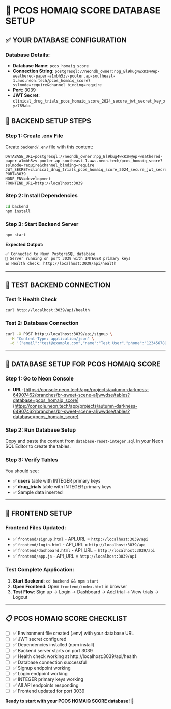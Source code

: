 # 🚀 PCOS HOMAIQ SCORE DATABASE SETUP

## ✅ **YOUR DATABASE CONFIGURATION**

### **Database Details:**
- **Database Name**: `pcos_homaiq_score`
- **Connection String**: `postgresql://neondb_owner:npg_Bl9kug4wxKzN@ep-weathered-paper-a1mbh5zv-pooler.ap-southeast-1.aws.neon.tech/pcos_homaiq_score?sslmode=require&channel_binding=require`
- **Port**: 3039
- **JWT Secret**: `clinical_drug_trials_pcos_homaiq_score_2024_secure_jwt_secret_key_xyz789abc`

## 🔧 **BACKEND SETUP STEPS**

### **Step 1: Create .env File**
Create `backend/.env` file with this content:

```env
DATABASE_URL=postgresql://neondb_owner:npg_Bl9kug4wxKzN@ep-weathered-paper-a1mbh5zv-pooler.ap-southeast-1.aws.neon.tech/pcos_homaiq_score?sslmode=require&channel_binding=require
JWT_SECRET=clinical_drug_trials_pcos_homaiq_score_2024_secure_jwt_secret_key_xyz789abc
PORT=3039
NODE_ENV=development
FRONTEND_URL=http://localhost:3039
```

### **Step 2: Install Dependencies**
```bash
cd backend
npm install
```

### **Step 3: Start Backend Server**
```bash
npm start
```

**Expected Output:**
```
✅ Connected to Neon PostgreSQL database
🚀 Server running on port 3039 with INTEGER primary keys
📊 Health check: http://localhost:3039/api/health
```

---

## 🧪 **TEST BACKEND CONNECTION**

### **Test 1: Health Check**
```bash
curl http://localhost:3039/api/health
```

### **Test 2: Database Connection**
```bash
curl -X POST http://localhost:3039/api/signup \
  -H "Content-Type: application/json" \
  -d '{"email":"test@example.com","name":"Test User","phone":"1234567890","password":"password123","confirmPassword":"password123"}'
```

---

## 🎯 **DATABASE SETUP FOR PCOS HOMAIQ SCORE**

### **Step 1: Go to Neon Console**
- **URL**: [https://console.neon.tech/app/projects/autumn-darkness-64907462/branches/br-sweet-scene-a1jwwdse/tables?database=pcos_homaiq_score](https://console.neon.tech/app/projects/autumn-darkness-64907462/branches/br-sweet-scene-a1jwwdse/tables?database=pcos_homaiq_score)

### **Step 2: Run Database Setup**
Copy and paste the content from `database-reset-integer.sql` in your Neon SQL Editor to create the tables.

### **Step 3: Verify Tables**
You should see:
- ✅ **users** table with INTEGER primary keys
- ✅ **drug_trials** table with INTEGER primary keys
- ✅ Sample data inserted

---

## 🚀 **FRONTEND SETUP**

### **Frontend Files Updated:**
- ✅ `frontend/signup.html` - API_URL = `http://localhost:3039/api`
- ✅ `frontend/login.html` - API_URL = `http://localhost:3039/api`
- ✅ `frontend/dashboard.html` - API_URL = `http://localhost:3039/api`
- ✅ `frontend/app.js` - API_URL = `http://localhost:3039/api`

### **Test Complete Application:**
1. **Start Backend**: `cd backend && npm start`
2. **Open Frontend**: Open `frontend/index.html` in browser
3. **Test Flow**: Sign up → Login → Dashboard → Add trial → View trials → Logout

---

## 📋 **PCOS HOMAIQ SCORE CHECKLIST**

- [ ] ✅ Environment file created (.env) with your database URL
- [ ] ✅ JWT secret configured
- [ ] ✅ Dependencies installed (npm install)
- [ ] ✅ Backend server starts on port 3039
- [ ] ✅ Health check working at http://localhost:3039/api/health
- [ ] ✅ Database connection successful
- [ ] ✅ Signup endpoint working
- [ ] ✅ Login endpoint working
- [ ] ✅ INTEGER primary keys working
- [ ] ✅ All API endpoints responding
- [ ] ✅ Frontend updated for port 3039

**Ready to start with your PCOS HOMAIQ SCORE database!** 🚀

